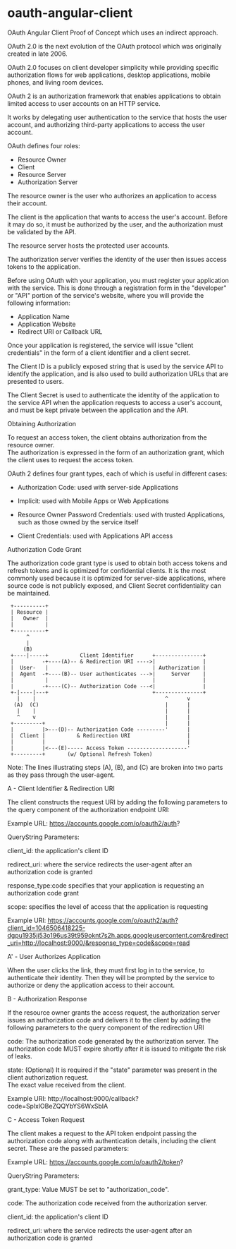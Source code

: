 # oauth-angular-client
OAuth Angular Client Proof of Concept which uses an indirect approach.

OAuth 2.0 is the next evolution of the OAuth protocol which was originally created in late 2006. 

OAuth 2.0 focuses on client developer simplicity while providing specific authorization flows for web applications, desktop applications, mobile phones, and living room devices.

OAuth 2 is an authorization framework that enables applications to obtain limited access to user accounts on an HTTP service.

It works by delegating user authentication to the service that hosts the user account, and authorizing third-party applications to access the user account.

OAuth defines four roles:
  * Resource Owner
  * Client
  * Resource Server
  * Authorization Server

The resource owner is the user who authorizes an application to access their account.

The client is the application that wants to access the user's account. Before it may do so, it must be authorized by the user, and the authorization must be validated by the API.

The resource server hosts the protected user accounts.

The authorization server verifies the identity of the user then issues access tokens to the application.

Before using OAuth with your application, you must register your application with the service. This is done through a registration form in the "developer" or "API" portion of the service's website, where you will provide the following information:

  * Application Name
  * Application Website
  * Redirect URI or Callback URL

Once your application is registered, the service will issue "client credentials" in the form of a client identifier and a client secret. 

The Client ID is a publicly exposed string that is used by the service API to identify the application, and is also used to build authorization URLs that are presented to users. 

The Client Secret is used to authenticate the identity of the application to the service API when the application requests to access a user's account, and must be kept private between the application and the API.

Obtaining Authorization

To request an access token, the client obtains authorization from the resource owner.  
The authorization is expressed in the form of an authorization grant, which the client uses to request the access token.

OAuth 2 defines four grant types, each of which is useful in different cases:

  * Authorization Code: used with server-side Applications
  
  * Implicit: used with Mobile Apps or Web Applications 
  
  * Resource Owner Password Credentials: used with trusted Applications, such as those owned by the service itself
  
  * Client Credentials: used with Applications API access

Authorization Code Grant

The authorization code grant type is used to obtain both access tokens and refresh tokens and is optimized for confidential clients.
It is the most commonly used because it is optimized for server-side applications, where source code is not publicly exposed, and Client Secret confidentiality can be maintained.

     +----------+
     | Resource |
     |   Owner  |
     |          |
     +----------+
          ^
          |
         (B)
     +----|-----+          Client Identifier      +---------------+
     |         -+----(A)-- & Redirection URI ---->|               |
     |  User-   |                                 | Authorization |
     |  Agent  -+----(B)-- User authenticates --->|     Server    |
     |          |                                 |               |
     |         -+----(C)-- Authorization Code ---<|               |
     +-|----|---+                                 +---------------+
       |    |                                         ^      v
      (A)  (C)                                        |      |
       |    |                                         |      |
       ^    v                                         |      |
     +---------+                                      |      |
     |         |>---(D)-- Authorization Code ---------'      |
     |  Client |          & Redirection URI                  |
     |         |                                             |
     |         |<---(E)----- Access Token -------------------'
     +---------+       (w/ Optional Refresh Token)

   Note: The lines illustrating steps (A), (B), and (C) are broken into
   two parts as they pass through the user-agent.
 
 A - Client Identifier & Redirection URI
 
The client constructs the request URI by adding the following parameters to the query component of the authorization endpoint URI:

Example URL: https://accounts.google.com/o/oauth2/auth?

QueryString Parameters:

client_id: the application's client ID

redirect_uri: where the service redirects the user-agent after an authorization code is granted

response_type:code specifies that your application is requesting an authorization code grant

scope: specifies the level of access that the application is requesting

Example URI:
https://accounts.google.com/o/oauth2/auth?client_id=1046506418225-dgpu1935ji53o196us39t959oknt7s2h.apps.googleusercontent.com&redirect_uri=http://localhost:9000/&response_type=code&scope=read

A' - User Authorizes Application

When the user clicks the link, they must first log in to the service, to authenticate their identity. Then they will be prompted by the service to authorize or deny the application access to their account.

B - Authorization Response

If the resource owner grants the access request, the authorization server issues an authorization code and delivers it to the client by adding the following parameters to the query component of the redirection URI

code: The authorization code generated by the authorization server. The authorization code MUST expire shortly after it is issued to mitigate the risk of leaks.

state: (Optional) It is required if the "state" parameter was present in the client authorization request.  
The exact value received from the client.

Example URI:
http://localhost:9000/callback?code=SplxlOBeZQQYbYS6WxSbIA

C - Access Token Request

The client makes a request to the API token endpoint passing the authorization code along with authentication details, including the client secret. These are the passed parameters:

Example URL: https://accounts.google.com/o/oauth2/token?

QueryString Parameters:

grant_type: Value MUST be set to "authorization_code".

code: The authorization code received from the authorization server.

client_id: the application's client ID

redirect_uri: where the service redirects the user-agent after an authorization code is granted



 
   
   
